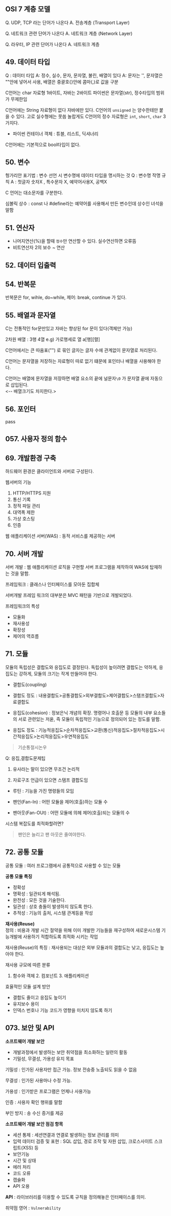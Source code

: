 


## OSI 7 계층 모델
Q. UDP, TCP 라는 단어가 나온다 
A. 전송계층 (Transport Layer)

Q. 네트워크 관련 단어가 나온다
A. 네트워크 계층 (Network Layer)

Q. 라우터, IP 관련 단어가 나온다
A. 네트워크 계층


## 49. 데이터 타입
Q : 데이터 타입
A: 정수, 실수, 문자, 문자열, 불린, 배열이 있다
A: 문자는 '', 문자열은 ""안에 넣어서 사용, 배열은 중괄호{}안에 콤마(,)로 값을 구분

C언어는 char 자료형 1바이트, 자바는 2바이트
파이썬은 문자열(str), 정수타입의 범위가 무제한임

C언어에는 String 자료형이 없다 자바에만 있다.
C언어의 `unsigned` 는 양수한테만 붙을 수 있다. 고로 실수형에는 못씀
놀랍게도 C언어의 정수 자료형은 `int`, `short`, `char` 3가지다. 
- 파이썬 컨테이너 객체 : 튜블, 리스트, 딕셔너리

C언어에는 기본적으로 bool타입이 없다.

## 50. 변수
헝가리안 표기법 : 변수 선언 시 변수명에 데이터 타입을 명시하는 것
Q : 변수명 작명 규칙
A : 첫글자 숫자X , 특수문자 X, 예약어사용X, 공백X

C 언어는 대소문자를 구분한다.

심볼릭 상수 :  const 나 #define라는 예약어를 사용해서 만든 변수인데 상수인 녀석을 말함


## 51. 연산자
- 나머지연산(%)을 할때 `정수`만 연산할 수 있다. 실수연산하면 오류뜸
- 비트연산자
2의 보수 ~ 연산

## 52. 데이터 입출력

## 54. 반복문
반복문은 for, wihle, do~while, 제어: break, continue 가 있다.

## 55. 배열과 문자열
C는 전통적인 for문만있고 자바는 향상된 for 문이 있다(객체만 가능)

2차원 배열 : 3행 4열 e.g) 가로행세로 열 a[행][렬]

C언어에서는 큰 따옴표("") 로 묶인 글자는 글자 수에 관계없이 문자열로 처리된다.<br>

C언어는 문자열을 저장하는 자료형이 따로 없기 떄문에 포인터나 배열을 사용해야 한다.<br>

C언어는 배열에 문자열을 저장하면 배열 요소의 끝에 널문자`\0` 가 문자열 끝에 자동으로 삽입된다.<br> <-- 배열크기도 차지한다.>

## 56. 포인터
pass


## 057. 사용자 정의 함수

 
 

 ## 69. 개발환경 구축
하드웨어 환경은 클라이언트와 서버로 구성된다.

 웹서버의 기능
 1. HTTP/HTTPS 지원
 2. 통신 기록
 3. 정적 파일 관리
 4. 대역폭 제한
 5. 가상 호스팅
 6. 인증

 웹 애플리케이션 서버(WAS) : 동적 서비스를 제공하는 서버

 ## 70. 서버 개발
서버 개발 : 웹 애플리케이션 로직을 구현할 서버 프로그램을 제작하여 WAS에 탑재하는 것을 말함.

프레임워크 : 클래스나 인터페이스를 모아둔 집합체

서버개발 프레임 워크의 대부분은 MVC 패턴을 기반으로 개발되었다.

프레임워크의 특성
- 모듈화
- 재사용성
- 확장성
- 제어의 역흐름

## 71. 모듈
모듈의 독립성은 결합도와 응집도로 결정된다.
독립성이 높이려면 결합도는 약하게,
응집도는 강하게, 모듈의 크기는 작게 만들어야 한다.

- 결합도(coupling)

- 결합도 정도 :
내용결합도>공통결합도>외부결합도>제어결합도>스탬프결합도>자료결합도

- 응집도(cohesion) : 정보은닉 개념의 확장. 명령어나 호출문 등 모듈의 내부 요소들의 서로 관련있는 저옫, 즉 모듈이 독립적인 기능으로 정의되어 있는 정도를 말함.

- 응집도 정도 :
기능적응집도>순차적응집도>교환(통신)적응집도>절차적응집도>시간적응집도>논리적응집도>우연적응집도

> 기순통절시논우

Q: 응집,결합도문제팁
1. 유사라는 말이 있으면 무조건 논리적

2. 자료구조 언급이 있으면 스탬프 결합도임 

- 루틴 : 기능을 가진 명령들의 모임

- 팬인(Fan-In) : 어떤 모듈을 제어(호출)하는 모듈 수

- 팬아웃(Fan-OUt) : 어떤 모듈에 의헤 제어(호출)되는 모듈의 수 


시스템 복잡도를 최적화할려면?
> 팬인은 늘리고 팬 아웃은 줄여야한다.

## 72. 공통 모듈

공통 모듈 : 여러 프로그램에서 공통적으로 사용할 수 있는 모듈

**공통 모듈 특징**
- 정확성
- 명확성 : 일관되게 해석됨.
- 완전성 : 모든 것을 기술한다.
- 일관성 : 상호 충돌이 발생하지 않도록 한다.
- 추적성 : 기능의 출처, 시스템 관계등을 작성


**재사용(Reuse)**<br>
정의 : 비용과 개발 시간 절약을 위해 이미 개발한 기능들을 재구성하여 새로운시스템 기능개발에 사용하기 적합하도록 최적화 시키는 작업

재사용(Reuse)의 특징 : 재사용되는 대상은 외부 모듈과의 결합도는 낮고, 응집도는 높아야 한다.

재사용 규모에 따른 분류
1. 함수와 객체 2. 컴포넌트 3. 애플리케이션

효율적인 모듈 설계 방안

- 결합도 줄이고 응집도 높이기
- 유지보수 용이 
- 인덱스 번호나 기능 코드가 영향을 미치지 않도록 하기

## 073. 보안 및 API

**소프트웨어 개발 보안**
- 개발과정에서 발생하는 보안 취약점을 최소화하는 일련의 활동
- 기밀성, 무결성, 가용성 유지 목표

기밀성 : 인가된 사용자만 접근 가능. 정보 전숭중 노출되도 읽을 수 없음

무결성 : 인가된 사용마나 수정 가능.

가용성 : 인가받은 프로그램은 언제나 사용가능 

인증 : 사용자 확인 행위를 말함

부인 방지 : 송 수신 증거를 제공


**소프트웨어 개발 보안 점검 항목**

- 세션 통제 : 세션연결과 연결로 발생하는 정보 관리를 의미
- 입력 데이터 검증 및 표현 : SQL 삽입, 경로 조작 및 자원 삽입, 크로스사이트 스크립트(XSS) 등
- 보안기능
- 시간 및 상태
- 에러 처리
- 코드 오류
- 캡슐화
- API 오용


**API**
: 라이브러리를 이용할 수 있도록 규칙을 정의해놓은 인터페이스를 의미.

취약점 영어 : `Vulnerability`
